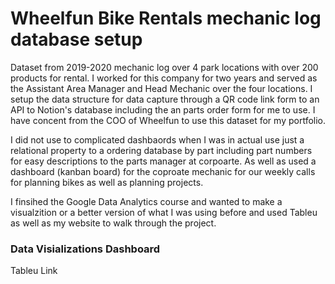 # Wheelfun Bike Rentals mechanic log database setup

Dataset from 2019-2020 mechanic log over 4 park locations with over 200 products for rental. I worked for this company for two years and served as the Assistant Area Manager and Head Mechanic over the four locations. I setup the data structure for data capture through a QR code link form to an API to Notion's database including the an parts order form for me to use. I have concent from the COO of Wheelfun to use this dataset for my portfolio. 

I did not use to complicated dashbaords when I was in actual use just a relational property to a ordering database by part including part numbers for easy descriptions to the parts manager at corpoarte. As well as used a dashboard (kanban board) for the coproate mechanic for our weekly calls for planning bikes as well as planning projects. 

I finsihed the Google Data Analytics course and wanted to make a visualzition or a better version of what I was using before and used Tableu as well as my website to walk through the project. 

### Data Visializations Dashboard
Tableu Link

